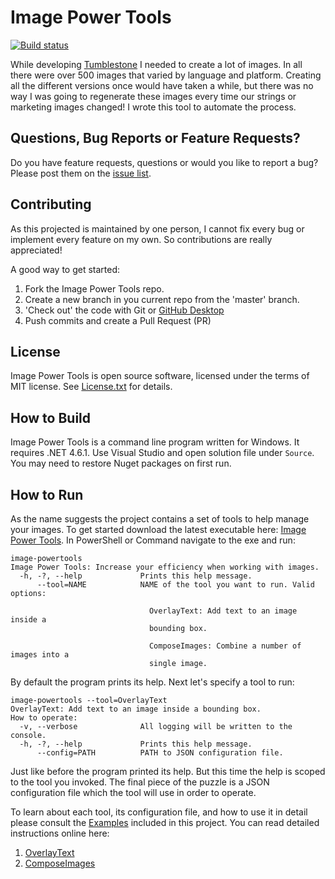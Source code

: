 Image Power Tools
===
[![Build status](https://ci.appveyor.com/api/projects/status/i7j8axrrek8vxscr?svg=true)](https://ci.appveyor.com/project/aschearer/image-powertools)

While developing [Tumblestone][1] I needed to create a lot of images. In all there were over 500 images that varied by language and platform. Creating all the different versions once would have taken a while, but there was no way I was going to regenerate these images every time our strings or marketing images changed! I wrote this tool to automate the process.

Questions, Bug Reports or Feature Requests?
---
Do you have feature requests, questions or would you like to report a bug? Please post them on the [issue list][4].

Contributing
---
As this projected is maintained by one person, I cannot fix every bug or implement every feature on my own. So contributions are really appreciated!

A good way to get started:

1. Fork the Image Power Tools repo. 
1. Create a new branch in you current repo from the 'master' branch.
1. 'Check out' the code with Git or [GitHub Desktop](https://desktop.github.com/)
1. Push commits and create a Pull Request (PR)

License
---
Image Power Tools is open source software, licensed under the terms of MIT license. 
See [License.txt](License.txt) for details.

How to Build
---
Image Power Tools is a command line program written for Windows. It requires .NET 4.6.1. Use Visual Studio and open solution file under `Source`. You may need to restore Nuget packages on first run.

How to Run
---
As the name suggests the project contains a set of tools to help manage your images. To get started download the latest executable here: [Image Power Tools][2]. In PowerShell or Command navigate to the exe and run:

    image-powertools
    Image Power Tools: Increase your efficiency when working with images.
      -h, -?, --help             Prints this help message.
          --tool=NAME            NAME of the tool you want to run. Valid options:

                                   OverlayText: Add text to an image inside a
                                   bounding box.

                                   ComposeImages: Combine a number of images into a
                                   single image.

By default the program prints its help. Next let's specify a tool to run:

    image-powertools --tool=OverlayText
    OverlayText: Add text to an image inside a bounding box.
    How to operate:
      -v, --verbose              All logging will be written to the console.
      -h, -?, --help             Prints this help message.
          --config=PATH          PATH to JSON configuration file.

Just like before the program printed its help. But this time the help is scoped to the tool you invoked. The final piece of the puzzle is a JSON configuration file which the tool will use in order to operate.

To learn about each tool, its configuration file, and how to use it in detail please consult the [Examples](Examples) included in this project. You can read detailed instructions online here:

  1. [OverlayText](Examples/OverlayText/OverlayTextExample.md)
  1. [ComposeImages](Examples/ComposeImages/ComposeImagesExample.md)

[1]: http://tumblestonegame.com
[2]: https://github.com/aschearer/image-powertools/releases/latest
[3]: https://github.com/aschearer/image-powertools
[4]: https://github.com/aschearer/image-powertools/issues
